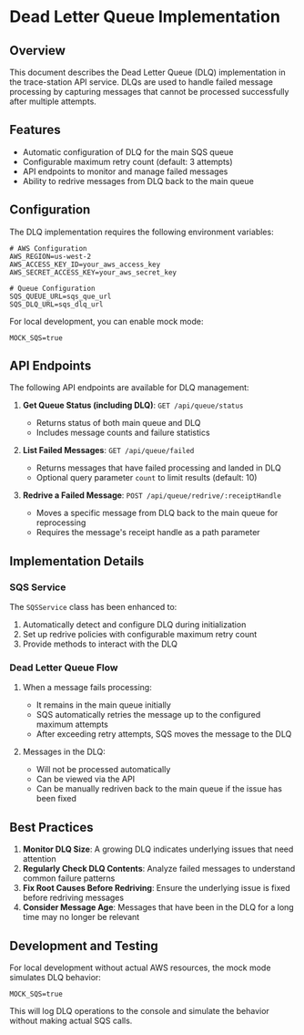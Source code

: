 # Dead Letter Queue Implementation

## Overview

This document describes the Dead Letter Queue (DLQ) implementation in the trace-station API service. DLQs are used to handle failed message processing by capturing messages that cannot be processed successfully after multiple attempts.

## Features

- Automatic configuration of DLQ for the main SQS queue
- Configurable maximum retry count (default: 3 attempts)
- API endpoints to monitor and manage failed messages
- Ability to redrive messages from DLQ back to the main queue

## Configuration

The DLQ implementation requires the following environment variables:

```
# AWS Configuration
AWS_REGION=us-west-2
AWS_ACCESS_KEY_ID=your_aws_access_key
AWS_SECRET_ACCESS_KEY=your_aws_secret_key

# Queue Configuration
SQS_QUEUE_URL=sqs_que_url
SQS_DLQ_URL=sqs_dlq_url
```

For local development, you can enable mock mode:

```
MOCK_SQS=true
```

## API Endpoints

The following API endpoints are available for DLQ management:

1. **Get Queue Status (including DLQ)**: `GET /api/queue/status`
   - Returns status of both main queue and DLQ
   - Includes message counts and failure statistics

2. **List Failed Messages**: `GET /api/queue/failed`
   - Returns messages that have failed processing and landed in DLQ
   - Optional query parameter `count` to limit results (default: 10)

3. **Redrive a Failed Message**: `POST /api/queue/redrive/:receiptHandle`
   - Moves a specific message from DLQ back to the main queue for reprocessing
   - Requires the message's receipt handle as a path parameter

## Implementation Details

### SQS Service

The `SQSService` class has been enhanced to:

1. Automatically detect and configure DLQ during initialization
2. Set up redrive policies with configurable maximum retry count
3. Provide methods to interact with the DLQ

### Dead Letter Queue Flow

1. When a message fails processing:
   - It remains in the main queue initially
   - SQS automatically retries the message up to the configured maximum attempts
   - After exceeding retry attempts, SQS moves the message to the DLQ

2. Messages in the DLQ:
   - Will not be processed automatically
   - Can be viewed via the API
   - Can be manually redriven back to the main queue if the issue has been fixed

## Best Practices

1. **Monitor DLQ Size**: A growing DLQ indicates underlying issues that need attention
2. **Regularly Check DLQ Contents**: Analyze failed messages to understand common failure patterns
3. **Fix Root Causes Before Redriving**: Ensure the underlying issue is fixed before redriving messages
4. **Consider Message Age**: Messages that have been in the DLQ for a long time may no longer be relevant

## Development and Testing

For local development without actual AWS resources, the mock mode simulates DLQ behavior:

```
MOCK_SQS=true
```

This will log DLQ operations to the console and simulate the behavior without making actual SQS calls. 